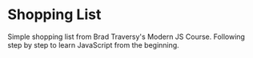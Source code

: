 # Shopping List

Simple shopping list from Brad Traversy's Modern JS Course.
Following step by step to learn JavaScript from the beginning.
